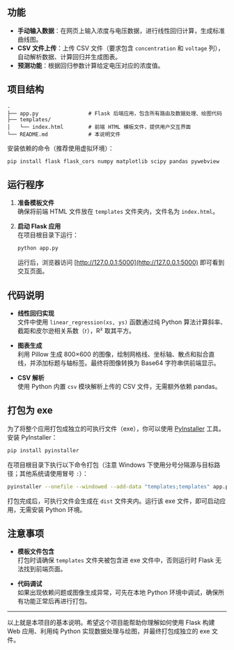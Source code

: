 

## 功能

- **手动输入数据**：在网页上输入浓度与电压数据，进行线性回归计算，生成标准曲线图。
- **CSV 文件上传**：上传 CSV 文件（要求包含 `concentration` 和 `voltage` 列），自动解析数据、计算回归并生成图表。
- **预测功能**：根据回归参数计算给定电压对应的浓度值。

## 项目结构

```
.
├── app.py                # Flask 后端应用，包含所有路由及数据处理、绘图代码
├── templates/
│   └── index.html        # 前端 HTML 模板文件，提供用户交互界面
└── README.md             # 本说明文件
```


安装依赖的命令（推荐使用虚拟环境）：

```bash
pip install flask flask_cors numpy matplotlib scipy pandas pywebview
```

## 运行程序

1. **准备模板文件**  
   确保将前端 HTML 文件放在 `templates` 文件夹内，文件名为 `index.html`。

2. **启动 Flask 应用**  
   在项目根目录下运行：

   ```bash
   python app.py
   ```

   运行后，浏览器访问 [http://127.0.0.1:5000](http://127.0.0.1:5000) 即可看到交互页面。

## 代码说明

- **线性回归实现**  
  文件中使用 `linear_regression(xs, ys)` 函数通过纯 Python 算法计算斜率、截距和皮尔逊相关系数（r），R² 取其平方。

- **图表生成**  
  利用 Pillow 生成 800×600 的图像，绘制网格线、坐标轴、散点和拟合直线，并添加标题与轴标签。最终将图像转换为 Base64 字符串供前端显示。

- **CSV 解析**  
  使用 Python 内置 `csv` 模块解析上传的 CSV 文件，无需额外依赖 pandas。

## 打包为 exe

为了将整个应用打包成独立的可执行文件（exe），你可以使用 [PyInstaller](https://www.pyinstaller.org/) 工具。安装 PyInstaller：

```bash
pip install pyinstaller
```

在项目根目录下执行以下命令打包（注意 Windows 下使用分号分隔源与目标路径；其他系统请使用冒号 `:`）：

```bash
pyinstaller --onefile --windowed --add-data "templates;templates" app.py
```

打包完成后，可执行文件会生成在 `dist` 文件夹内。运行该 exe 文件，即可启动应用，无需安装 Python 环境。

## 注意事项

- **模板文件包含**  
  打包时请确保 `templates` 文件夹被包含进 exe 文件中，否则运行时 Flask 无法找到前端页面。

- **代码调试**  
  如果出现依赖问题或图像生成异常，可先在本地 Python 环境中调试，确保所有功能正常后再进行打包。

---

以上就是本项目的基本说明。希望这个项目能帮助你理解如何使用 Flask 构建 Web 应用、利用纯 Python 实现数据处理与绘图，并最终打包成独立的 exe 文件。